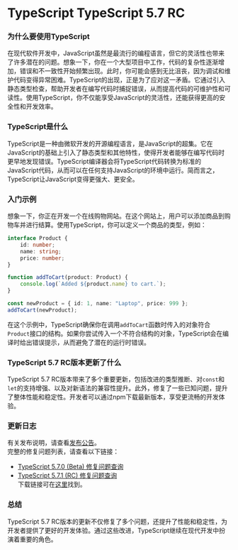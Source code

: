 # TypeScript TypeScript 5.7 RC
### 为什么要使用TypeScript

在现代软件开发中，JavaScript虽然是最流行的编程语言，但它的灵活性也带来了许多潜在的问题。想象一下，你在一个大型项目中工作，代码的复杂性逐渐增加，错误和不一致性开始频繁出现。此时，你可能会感到无比沮丧，因为调试和维护代码变得异常困难。TypeScript的出现，正是为了应对这一矛盾。它通过引入静态类型检查，帮助开发者在编写代码时捕捉错误，从而提高代码的可维护性和可读性。使用TypeScript，你不仅能享受JavaScript的灵活性，还能获得更高的安全性和开发效率。

### TypeScript是什么

TypeScript是一种由微软开发的开源编程语言，是JavaScript的超集。它在JavaScript的基础上引入了静态类型和其他特性，使得开发者能够在编写代码时更早地发现错误。TypeScript编译器会将TypeScript代码转换为标准的JavaScript代码，从而可以在任何支持JavaScript的环境中运行。简而言之，TypeScript让JavaScript变得更强大、更安全。

### 入门示例

想象一下，你正在开发一个在线购物网站。在这个网站上，用户可以添加商品到购物车并进行结算。使用TypeScript，你可以定义一个商品的类型，例如：

```typescript
interface Product {
    id: number;
    name: string;
    price: number;
}

function addToCart(product: Product) {
    console.log(`Added ${product.name} to cart.`);
}

const newProduct = { id: 1, name: "Laptop", price: 999 };
addToCart(newProduct);
```

在这个示例中，TypeScript确保你在调用`addToCart`函数时传入的对象符合`Product`接口的结构。如果你尝试传入一个不符合结构的对象，TypeScript会在编译时给出错误提示，从而避免了潜在的运行时错误。

### TypeScript 5.7 RC版本更新了什么

TypeScript 5.7 RC版本带来了多个重要更新，包括改进的类型推断、对`const`和`let`的支持增强、以及对新语法的兼容性提升。此外，修复了一些已知问题，提升了整体性能和稳定性。开发者可以通过npm下载最新版本，享受更流畅的开发体验。

### 更新日志

有关发布说明，请查看[发布公告](https://devblogs.microsoft.com/typescript/announcing-typescript-5-7-rc/)。  
完整的修复问题列表，请查看以下链接：  
- [TypeScript 5.7.0 (Beta) 修复问题查询](https://github.com/Microsoft/TypeScript/issues?utf8=%E2%9C%93&q=milestone%3A%22TypeScript+5.7.0%22+is%3Aclosed+)  
- [TypeScript 5.7.1 (RC) 修复问题查询](https://github.com/Microsoft/TypeScript/issues?utf8=%E2%9C%93&q=milestone%3A%22TypeScript+5.7.1%22+is%3Aclosed+)  
下载链接可在[这里](https://www.npmjs.com/package/typescript)找到。

### 总结

TypeScript 5.7 RC版本的更新不仅修复了多个问题，还提升了性能和稳定性，为开发者提供了更好的开发体验。通过这些改进，TypeScript继续在现代开发中扮演着重要的角色。